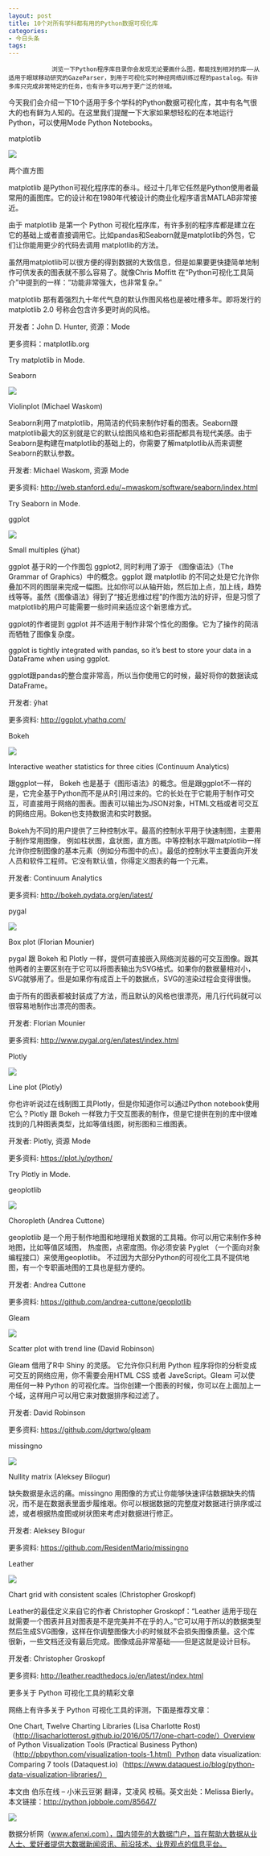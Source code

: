 ```yaml
---
layout: post
title: 10个对所有学科都有用的Python数据可视化库
categories:
- 今日头条
tags:
---
```

				浏览一下Python程序库目录你会发现无论要画什么图，都能找到相对的库——从适用于眼球移动研究的GazeParser，到用于可视化实时神经网络训练过程的pastalog。有许多库只完成非常特定的任务，也有许多可以用于更广泛的领域。

今天我们会介绍一下10个适用于多个学科的Python数据可视化库，其中有名气很大的也有鲜为人知的。在这里我们提醒一下大家如果想轻松的在本地运行Python，可以使用Mode Python Notebooks。

matplotlib

![](http://p3.pstatp.com/large/a9f00041cfe1bd17197)

两个直方图

matplotlib 是Python可视化程序库的泰斗。经过十几年它任然是Python使用者最常用的画图库。它的设计和在1980年代被设计的商业化程序语言MATLAB非常接近。

由于 matplotlib 是第一个 Python 可视化程序库，有许多别的程序库都是建立在它的基础上或者直接调用它。比如pandas和Seaborn就是matplotlib的外包，它们让你能用更少的代码去调用 matplotlib的方法。

虽然用matplotlib可以很方便的得到数据的大致信息，但是如果要更快捷简单地制作可供发表的图表就不那么容易了。就像Chris Moffitt 在“Python可视化工具简介”中提到的一样：“功能非常强大，也非常复杂。”

matplotlib 那有着强烈九十年代气息的默认作图风格也是被吐槽多年。即将发行的matplotlib 2.0 号称会包含许多更时尚的风格。

开发者：John D. Hunter, 资源：Mode

更多资料：matplotlib.org

Try matplotlib in Mode.

Seaborn

![](http://p2.pstatp.com/large/a9f00041cf614846313)

Violinplot (Michael Waskom)

Seaborn利用了matplotlib，用简洁的代码来制作好看的图表。Seaborn跟matplotlib最大的区别就是它的默认绘图风格和色彩搭配都具有现代美感。由于Seaborn是构建在matplotlib的基础上的，你需要了解matplotlib从而来调整Seaborn的默认参数。

开发者: Michael Waskom, 资源 Mode

更多资料: http://web.stanford.edu/~mwaskom/software/seaborn/index.html

Try Seaborn in Mode.

ggplot

![](http://p9.pstatp.com/large/a9f00041d5f3ce8b6bb)

Small multiples (ŷhat)

ggplot 基于R的一个作图包 ggplot2, 同时利用了源于 《图像语法》（The Grammar of Graphics）中的概念。ggplot 跟 matplotlib 的不同之处是它允许你叠加不同的图层来完成一幅图。比如你可以从轴开始，然后加上点，加上线，趋势线等等。虽然《图像语法》得到了“接近思维过程”的作图方法的好评，但是习惯了matplotlib的用户可能需要一些时间来适应这个新思维方式。

ggplot的作者提到 ggplot 并不适用于制作非常个性化的图像。它为了操作的简洁而牺牲了图像复杂度。

ggplot is tightly integrated with pandas, so it’s best to store your data in a DataFrame when using ggplot.

ggplot跟pandas的整合度非常高，所以当你使用它的时候，最好将你的数据读成 DataFrame。

开发者: ŷhat

更多资料: http://ggplot.yhathq.com/

Bokeh

![](http://p3.pstatp.com/large/a9f00041db6149e6a50)

Interactive weather statistics for three cities (Continuum Analytics)

跟ggplot一样， Bokeh 也是基于《图形语法》的概念。但是跟ggplot不一样的是，它完全基于Python而不是从R引用过来的。它的长处在于它能用于制作可交互，可直接用于网络的图表。图表可以输出为JSON对象，HTML文档或者可交互的网络应用。Boken也支持数据流和实时数据。

Bokeh为不同的用户提供了三种控制水平。最高的控制水平用于快速制图，主要用于制作常用图像， 例如柱状图，盒状图，直方图。中等控制水平跟matplotlib一样允许你控制图像的基本元素（例如分布图中的点）。最低的控制水平主要面向开发人员和软件工程师。它没有默认值，你得定义图表的每一个元素。

开发者: Continuum Analytics

更多资料: http://bokeh.pydata.org/en/latest/

pygal

![](http://p3.pstatp.com/large/a9f00041cf9ad0b85b6)

Box plot (Florian Mounier)

pygal 跟 Bokeh 和 Plotly 一样，提供可直接嵌入网络浏览器的可交互图像。跟其他两者的主要区别在于它可以将图表输出为SVG格式。如果你的数据量相对小，SVG就够用了。但是如果你有成百上千的数据点，SVG的渲染过程会变得很慢。

由于所有的图表都被封装成了方法，而且默认的风格也很漂亮，用几行代码就可以很容易地制作出漂亮的图表。

开发者: Florian Mounier

更多资料: http://www.pygal.org/en/latest/index.html

Plotly

![](http://p2.pstatp.com/large/a9f00041ddfc1f63144)

Line plot (Plotly)

你也许听说过在线制图工具Plotly，但是你知道你可以通过Python notebook使用它么？Plotly 跟 Bokeh 一样致力于交互图表的制作，但是它提供在别的库中很难找到的几种图表类型，比如等值线图，树形图和三维图表。

开发者: Plotly, 资源 Mode

更多资料: https://plot.ly/python/

Try Plotly in Mode.

geoplotlib

![](http://p3.pstatp.com/large/a9f00041e1312f721d4)

Choropleth (Andrea Cuttone)

geoplotlib 是一个用于制作地图和地理相关数据的工具箱。你可以用它来制作多种地图，比如等值区域图， 热度图，点密度图。你必须安装 Pyglet （一个面向对象编程接口）来使用geoplotlib。 不过因为大部分Python的可视化工具不提供地图，有一个专职画地图的工具也是挺方便的。

开发者: Andrea Cuttone

更多资料: https://github.com/andrea-cuttone/geoplotlib

Gleam

![](http://p2.pstatp.com/large/aa20002c407ae1ba838)

Scatter plot with trend line (David Robinson)

Gleam 借用了R中 Shiny 的灵感。 它允许你只利用 Python 程序将你的分析变成可交互的网络应用，你不需要会用HTML CSS 或者 JaveScript。Gleam 可以使用任何一种 Python 的可视化库。当你创建一个图表的时候，你可以在上面加上一个域，这样用户可以用它来对数据排序和过滤了。

开发者: David Robinson

更多资料: https://github.com/dgrtwo/gleam

missingno

![](http://p3.pstatp.com/large/aa20002c40db36ac174)

Nullity matrix (Aleksey Bilogur)

缺失数据是永远的痛。missingno 用图像的方式让你能够快速评估数据缺失的情况，而不是在数据表里面步履维艰。你可以根据数据的完整度对数据进行排序或过滤，或者根据热度图或树状图来考虑对数据进行修正。

开发者: Aleksey Bilogur

更多资料: https://github.com/ResidentMario/missingno

Leather

![](http://p9.pstatp.com/large/aa20002c40aeb6b1a47)

Chart grid with consistent scales (Christopher Groskopf)

Leather的最佳定义来自它的作者 Christopher Groskopf：“Leather 适用于现在就需要一个图表并且对图表是不是完美并不在乎的人。”它可以用于所以的数据类型然后生成SVG图像，这样在你调整图像大小的时候就不会损失图像质量。这个库很新，一些文档还没有最后完成。图像成品非常基础——但是这就是设计目标。

开发者: Christopher Groskopf

更多资料: http://leather.readthedocs.io/en/latest/index.html

更多关于 Python 可视化工具的精彩文章

网络上有许多关于 Python 可视化工具的评测，下面是推荐文章：

One Chart, Twelve Charting Libraries (Lisa Charlotte Rost)（http://lisacharlotterost.github.io/2016/05/17/one-chart-code/）Overview of Python Visualization Tools (Practical Business Python)（http://pbpython.com/visualization-tools-1.html）Python data visualization: Comparing 7 tools (Dataquest.io)（https://www.dataquest.io/blog/python-data-visualization-libraries/）

本文由 伯乐在线 – 小米云豆粥 翻译，艾凌风 校稿。英文出处：Melissa Bierly。本文链接：http://python.jobbole.com/85647/

![](http://p3.pstatp.com/large/5da00099b5b575b5a28)

数据分析网（www.afenxi.com），国内领先的大数据门户，旨在帮助大数据从业人士、爱好者提供大数据新闻资讯、前沿技术、业界观点的信息平台。
